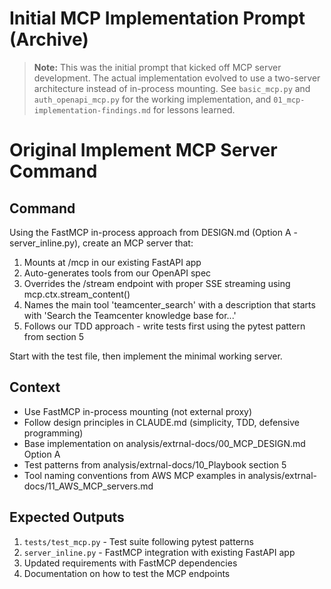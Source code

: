 # Initial MCP Implementation Prompt (Archive)

> **Note:** This was the initial prompt that kicked off MCP server development. 
> The actual implementation evolved to use a two-server architecture instead 
> of in-process mounting. See `basic_mcp.py` and `auth_openapi_mcp.py` for 
> the working implementation, and `01_mcp-implementation-findings.md` for lessons learned.

# Original Implement MCP Server Command

## Command
Using the FastMCP in-process approach from DESIGN.md (Option A - server_inline.py), create an MCP server that:

1. Mounts at /mcp in our existing FastAPI app
2. Auto-generates tools from our OpenAPI spec
3. Overrides the /stream endpoint with proper SSE streaming using mcp.ctx.stream_content()
4. Names the main tool 'teamcenter_search' with a description that starts with 'Search the Teamcenter knowledge base for...'
5. Follows our TDD approach - write tests first using the pytest pattern from section 5

Start with the test file, then implement the minimal working server.

## Context
- Use FastMCP in-process mounting (not external proxy)
- Follow design principles in CLAUDE.md (simplicity, TDD, defensive programming)
- Base implementation on analysis/extrnal-docs/00_MCP_DESIGN.md Option A
- Test patterns from analysis/extrnal-docs/10_Playbook section 5
- Tool naming conventions from AWS MCP examples in analysis/extrnal-docs/11_AWS_MCP_servers.md

## Expected Outputs
1. `tests/test_mcp.py` - Test suite following pytest patterns
2. `server_inline.py` - FastMCP integration with existing FastAPI app
3. Updated requirements with FastMCP dependencies
4. Documentation on how to test the MCP endpoints
